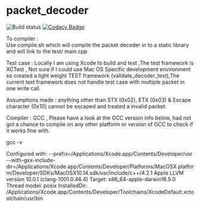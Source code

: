 # packet_decoder 
![Build status](https://badge.buildkite.com/21879873cd814527d17e70367018a71ce8394b42eb65ad5cd2.svg?branch=feature/EnhanceQuality)
[![Codacy Badge](https://api.codacy.com/project/badge/Grade/c1a40b37894a4a4b93c24d0dbdc6d6e2)](https://www.codacy.com/app/harshagowda/packet_decoder?utm_source=github.com&amp;utm_medium=referral&amp;utm_content=harshagowda/packet_decoder&amp;utm_campaign=Badge_Grade)

To compiler :  
           Use compile.sh which will compile the packet decoder in to a static library and will link to the test/ main.cpp

Test case :
           Locally I am using Xcode to build and test ,The test framework is XCTest ,
           Not sure if I could use Mac OS Specific development environment so created 
           a light weight TEST framework (validate_decoder_test),The current test 
           framework does not handle test case with multiple packet in one write call.

Assumptions made : 
           anything other than STX (0x02), ETX (0x03) & Escape character (0x10) cannot 
           be escaped and treated a invalid packet.

Compiler : 
          GCC , Please have a look at the GCC version info below, had not got a chance 
          to compile on any other platform or version of GCC to check if it works fine with.

gcc -v

Configured with: --prefix=/Applications/Xcode.app/Contents/Developer/usr --with-gxx-include-dir=/Applications/Xcode.app/Contents/Developer/Platforms/MacOSX.platform/Developer/SDKs/MacOSX10.14.sdk/usr/include/c++/4.2.1
Apple LLVM version 10.0.1 (clang-1001.0.46.4)
Target: x86_64-apple-darwin18.5.0
Thread model: posix
InstalledDir: /Applications/Xcode.app/Contents/Developer/Toolchains/XcodeDefault.xctoolchain/usr/bin
